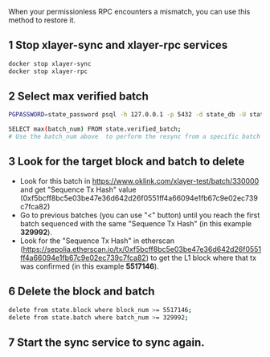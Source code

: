 When your permissionless RPC encounters a mismatch, you can use this method to restore it.

## 1 Stop xlayer-sync and xlayer-rpc services
``` bash
docker stop xlayer-sync
docker stop xlayer-rpc
```
## 2 Select max  verified batch
``` bash
PGPASSWORD=state_password psql -h 127.0.0.1 -p 5432 -d state_db -U state_user

SELECT max(batch_num) FROM state.verified_batch;
# Use the batch_num above  to perform the resync from a specific batch (e.g. 330000):
```

## 3 Look for the target block and batch to delete
- Look for this batch in https://www.oklink.com/xlayer-test/batch/330000
and get "Sequence Tx Hash" value (0xf5bcff8bc5e03be47e36d642d26f0551ff4a66094e1fb67c9e02ec739c7fca82)
- Go to previous batches (you can use "<" button) until you reach the first batch sequenced with the same "Sequence Tx Hash" (in this example **329992**). 
- Look for the "Sequence Tx Hash" in etherscan (https://sepolia.etherscan.io/tx/0xf5bcff8bc5e03be47e36d642d26f0551ff4a66094e1fb67c9e02ec739c7fca82) to get the L1 block where that tx was confirmed (in this example **5517146**). 
## 6 Delete the block and batch
``` bash
delete from state.block where block_num >= 5517146; 
delete from state.batch where batch_num >= 329992;
```
## 7 Start the sync service to sync again.
